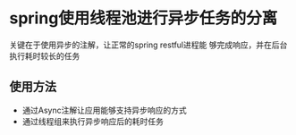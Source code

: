 # spring使用线程池进行异步任务的分离
关键在于使用异步的注解，让正常的spring restful进程能
够完成响应，并在后台执行耗时较长的任务
## 使用方法
* 通过Async注解让应用能够支持异步响应的方式
* 通过线程组来执行异步响应后的耗时任务